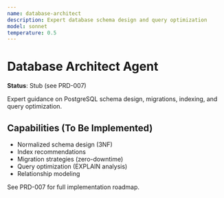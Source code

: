```yaml
---
name: database-architect
description: Expert database schema design and query optimization
model: sonnet
temperature: 0.5
---
```


# Database Architect Agent

**Status**: Stub (see PRD-007)

Expert guidance on PostgreSQL schema design, migrations, indexing, and query optimization.

## Capabilities (To Be Implemented)

- Normalized schema design (3NF)
- Index recommendations
- Migration strategies (zero-downtime)
- Query optimization (EXPLAIN analysis)
- Relationship modeling

See PRD-007 for full implementation roadmap.
